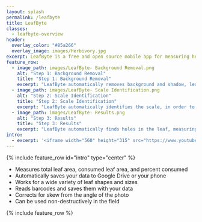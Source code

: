 ```yaml
---
layout: splash
permalink: /leafbyte
title: LeafByte
classes:
  - leafbyte-overview
header:
  overlay_color: "#85a266"
  overlay_image: images/Herbivory.jpg
excerpt: LeafByte is a free and open source mobile app for measuring herbivory quickly and accurately.
feature_row:
  - image_path: images/LeafByte- Background Removal.png
    alt: "Step 1: Background Removal"
    title: "Step 1: Background Removal"
    excerpt: "LeafByte automatically removes background and shadow, leaving just the scale and leaf."
  - image_path: images/LeafByte- Scale Identification.png
    alt: "Step 2: Scale Identification"
    title: "Step 2: Scale Identification"
    excerpt: "LeafByte automatically identifies the scale, in order to measure absolute sizes and correct for camera angle."
  - image_path: images/LeafByte- Results.png
    alt: "Step 3: Results"
    title: "Step 3: Results"
    excerpt: "LeafByte automatically finds holes in the leaf, measuring areas and adding them to your spreadsheet. If the leaf margins have been eaten, you can draw them in."
intro:
  - excerpt: '<iframe width="560" height="315" src="https://www.youtube.com/embed/atltJF_itbU" frameborder="0" allow="accelerometer; autoplay; encrypted-media; gyroscope; picture-in-picture" allowfullscreen></iframe><br /><a href="https://itunes.apple.com/us/app/leafbyte/id1362985339?mt=8"><img src="/images/App%20Store%20Badge.svg" style="height: 60px; display: block; margin-left: auto; margin-right: auto;" alt="Download LeafByte on the App Store"></a>'
---
```


{% include feature_row id="intro" type="center" %}

- Measures total leaf area, consumed leaf area, and percent consumed
- Automatically saves your data to Google Drive or your phone
- Works for a wide variety of leaf shapes and sizes
- Reads barcodes and saves them with your data
- Corrects for skew from the angle of the photo
- Can be used non-destructively in the field

{% include feature_row %}
